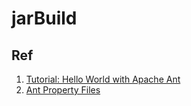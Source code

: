 # jarBuild


## Ref
1. [Tutorial: Hello World with Apache Ant](https://ant.apache.org/manual/tutorial-HelloWorldWithAnt.html)
1. [Ant Property Files](http://www.tutorialspoint.com/ant/ant_property_files.htm)
